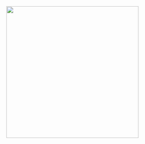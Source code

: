 <!-- Language Stats -->
<img src="https://github-readme-stats.vercel.app/api/top-langs/?username=davySorokin&layout=compact&theme=highcontrast&hide_border=true&date_format=%5BY%20%5DM%20j" width="350px"/>

